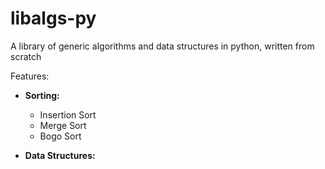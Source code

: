 # libalgs-py
A library of generic algorithms and data structures in python, written from scratch

Features:
* **Sorting:**
  * Insertion Sort
  * Merge Sort
  * Bogo Sort

* **Data Structures:**
